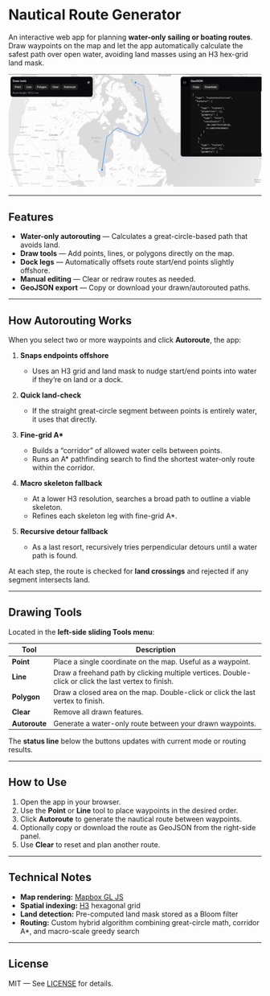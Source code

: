 # Nautical Route Generator

An interactive web app for planning **water-only sailing or boating routes**.  
Draw waypoints on the map and let the app automatically calculate the safest path over open water, avoiding land masses using an H3 hex-grid land mask.

![Screenshot](Screenshot.png)

---

## Features

- **Water-only autorouting** — Calculates a great-circle-based path that avoids land.
- **Draw tools** — Add points, lines, or polygons directly on the map.
- **Dock legs** — Automatically offsets route start/end points slightly offshore.
- **Manual editing** — Clear or redraw routes as needed.
- **GeoJSON export** — Copy or download your drawn/autorouted paths.

---

## How Autorouting Works

When you select two or more waypoints and click **Autoroute**, the app:

1. **Snaps endpoints offshore**  
   - Uses an H3 grid and land mask to nudge start/end points into water if they’re on land or a dock.

2. **Quick land-check**  
   - If the straight great-circle segment between points is entirely water, it uses that directly.

3. **Fine-grid A\***  
   - Builds a “corridor” of allowed water cells between points.
   - Runs an A\* pathfinding search to find the shortest water-only route within the corridor.

4. **Macro skeleton fallback**  
   - At a lower H3 resolution, searches a broad path to outline a viable skeleton.
   - Refines each skeleton leg with fine-grid A\*.

5. **Recursive detour fallback**  
   - As a last resort, recursively tries perpendicular detours until a water path is found.

At each step, the route is checked for **land crossings** and rejected if any segment intersects land.

---

## Drawing Tools

Located in the **left-side sliding Tools menu**:

| Tool | Description |
|------|-------------|
| **Point** | Place a single coordinate on the map. Useful as a waypoint. |
| **Line** | Draw a freehand path by clicking multiple vertices. Double-click or click the last vertex to finish. |
| **Polygon** | Draw a closed area on the map. Double-click or click the last vertex to finish. |
| **Clear** | Remove all drawn features. |
| **Autoroute** | Generate a water-only route between your drawn waypoints. |

The **status line** below the buttons updates with current mode or routing results.

---

## How to Use

1. Open the app in your browser.
2. Use the **Point** or **Line** tool to place waypoints in the desired order.
3. Click **Autoroute** to generate the nautical route between waypoints.
4. Optionally copy or download the route as GeoJSON from the right-side panel.
5. Use **Clear** to reset and plan another route.

---

## Technical Notes

- **Map rendering:** [Mapbox GL JS](https://docs.mapbox.com/mapbox-gl-js/)
- **Spatial indexing:** [H3](https://h3geo.org/) hexagonal grid
- **Land detection:** Pre-computed land mask stored as a Bloom filter
- **Routing:** Custom hybrid algorithm combining great-circle math, corridor A\*, and macro-scale greedy search

---

## License

MIT — See [LICENSE](LICENSE) for details.
